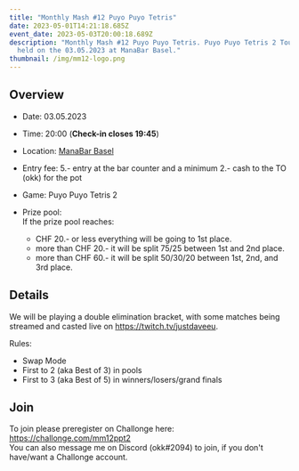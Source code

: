 ```yaml
---
title: "Monthly Mash #12 Puyo Puyo Tetris"
date: 2023-05-01T14:21:18.685Z
event_date: 2023-05-03T20:00:18.689Z
description: "Monthly Mash #12 Puyo Puyo Tetris. Puyo Puyo Tetris 2 Tournament
  held on the 03.05.2023 at ManaBar Basel."
thumbnail: /img/mm12-logo.png
---
```

## Overview

* Date: 03.05.2023
* Time: 20:00 (**Check-in closes 19:45**)
* Location: [ManaBar Basel](https://manabar.ch/)
* Entry fee: 5.- entry at the bar counter and a minimum 2.- cash to the TO (okk) for the pot
* Game: Puyo Puyo Tetris 2
* Prize pool:\
  If the prize pool reaches:

  * CHF 20.- or less everything will be going to 1st place.
  * more than CHF 20.- it will be split 75/25 between 1st and 2nd place.
  * more than CHF 60.- it will be split 50/30/20 between 1st, 2nd, and 3rd place.

## Details

We will be playing a double elimination bracket, with some matches being streamed and casted live on <https://twitch.tv/justdaveeu>.

Rules:

* Swap Mode
* First to 2 (aka Best of 3) in pools
* First to 3 (aka Best of 5) in winners/losers/grand finals

## Join

To join please preregister on Challonge here: <https://challonge.com/mm12ppt2>\
You can also message me on Discord (okk#2094) to join, if you don't have/want a Challonge account.
